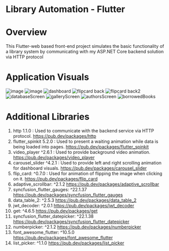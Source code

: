 # Library Automation - Flutter

# Overview
This Flutter-web based front-end project simulates the basic functionality of a library system by communicating with my ASP.NET Core backend solution via HTTP protocol

# Application Visuals
![image](https://github.com/gunesgultekin/LibraryAutomation-Flutter/assets/126399958/665ae40a-4561-49dc-9531-148d79fa8baf)
![image](https://github.com/gunesgultekin/LibraryAutomation-Flutter/assets/126399958/6f3964e1-8c1d-4d72-a269-501762aa3c27)
![dashboard](https://github.com/gunesgultekin/LibraryAutomation-Flutter/assets/126399958/81529186-1d30-4596-818f-96743c405b4f)
![flipcard back](https://github.com/gunesgultekin/LibraryAutomation-Flutter/assets/126399958/31cb2334-3c4c-4603-b2fc-8ce738a0ae6c)
![flipcard back2](https://github.com/gunesgultekin/LibraryAutomation-Flutter/assets/126399958/d547a3ef-317d-4c14-b6e6-ddb2a3ff4fe3)
![databaseScreen](https://github.com/gunesgultekin/LibraryAutomation-Flutter/assets/126399958/ce67aa4d-68ae-4523-a8c3-52c4e928730f)
![galleryScreen](https://github.com/gunesgultekin/LibraryAutomation-Flutter/assets/126399958/7480b202-56a9-44de-ad7b-8654b9eca9ec)
![authorsScreen](https://github.com/gunesgultekin/LibraryAutomation-Flutter/assets/126399958/4f0b3bb2-877d-45d6-a95e-18603a30048b)
![borrowedBooks](https://github.com/gunesgultekin/LibraryAutomation-Flutter/assets/126399958/12fc0ba8-74bc-4303-8a45-00f7ebe89211)


# Additional Libraries

1) http 1.1.0 : Used to communicate with the backend service via HTTP protocol. https://pub.dev/packages/http
2) flutter_spinkit 5.2.0 : Used to present a waiting animation while data is being loaded into pages. https://pub.dev/packages/flutter_spinkit
3) video_player ^2.6.1 : Used to provide background video animation. https://pub.dev/packages/video_player
4) carousel_slider ^4.2.1 : Used to provide left and right scrolling animation for dashboard visuals. https://pub.dev/packages/carousel_slider
5) flip_card: ^0.7.0 : Used for animation of flipping the image when clicking on it. https://pub.dev/packages/flip_card
6) adaptive_scrollbar: ^2.1.2 https://pub.dev/packages/adaptive_scrollbar
7) syncfusion_flutter_gauges: ^22.1.37 https://pub.dev/packages/syncfusion_flutter_gauges
8) data_table_2: ^2.5.3 https://pub.dev/packages/data_table_2
9) jwt_decoder: ^2.0.1 https://pub.dev/packages/jwt_decoder
10) get: ^4.6.5 https://pub.dev/packages/get
11) syncfusion_flutter_datepicker: ^22.1.38 https://pub.dev/packages/syncfusion_flutter_datepicker
12) numberpicker: ^2.1.2 https://pub.dev/packages/numberpicker
13) font_awesome_flutter: ^10.5.0 https://pub.dev/packages/font_awesome_flutter
14) list_picker: ^1.1.0 https://pub.dev/packages/list_picker





